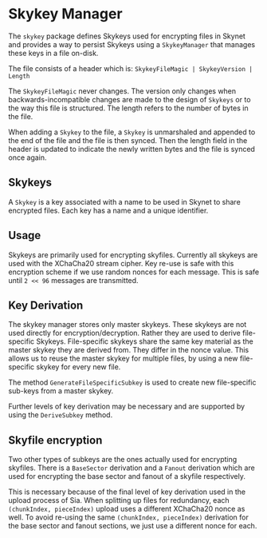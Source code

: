 # Skykey Manager
The `skykey` package defines Skykeys used for encrypting files in Skynet and
provides a way to persist Skykeys using a `SkykeyManager` that manages these
keys in a file on-disk.

The file consists of a header which is:
  `SkykeyFileMagic | SkykeyVersion | Length`

The `SkykeyFileMagic` never changes. The version only changes when
backwards-incompatible changes are made to the design of `Skykeys` or to the way
this file is structured. The length refers to the number of bytes in the file.

When adding a `Skykey` to the file, a `Skykey` is unmarshaled and appended to
the end of the file and the file is then synced. Then the length field in the
header is updated to indicate the newly written bytes and the file is synced
once again.

## Skykeys
A `Skykey` is a key associated with a name to be used in Skynet to share
encrypted files. Each key has a name and a unique identifier.

## Usage

Skykeys are primarily used for encrypting skyfiles. Currently all skykeys are used with the 
XChaCha20 stream cipher. Key re-use is safe with this encryption scheme if we
use random nonces for each message. This is safe until `2 << 96` messages are
transmitted.

## Key Derivation

The skykey manager stores only master skykeys. These skykeys are not used
directly for encryption/decryption. Rather they are used to derive file-specific
Skykeys. File-specific skykeys share the same key material as the master skykey
they are derived from. They differ in the nonce value. This allows us to reuse
the master skykey for multiple files, by using a new file-specific skykey for
every new file. 

The method `GenerateFileSpecificSubkey` is used to create new file-specific
sub-keys from a master skykey. 

Further levels of key derivation may be necessary and are supported by using the
`DeriveSubkey` method.

## Skyfile encryption
Two other types of subkeys are the ones actually used for encrypting skyfiles.
There is a `BaseSector` derivation and a `Fanout` derivation which are used for
encrypting the base sector and fanout of a skyfile respectively. 

This is necessary because of the final level of key derivation used in the upload
process of Sia. When splitting up files for redundancy, each `(chunkIndex,
pieceIndex)` upload uses a different XChaCha20 nonce as well. To avoid re-using
the same `(chunkIndex, pieceIndex)` derivation for the base sector and fanout
sections, we just use a different nonce for each.
